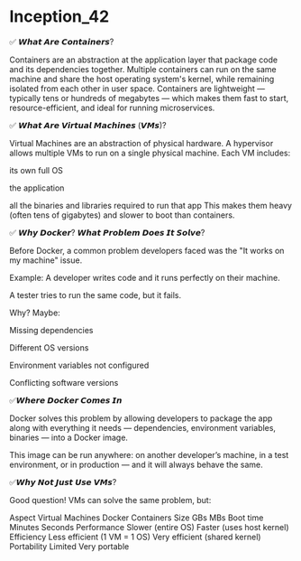 # Inception_42


✅ 𝙒𝙝𝙖𝙩 𝘼𝙧𝙚 𝘾𝙤𝙣𝙩𝙖𝙞𝙣𝙚𝙧𝙨?




Containers are an abstraction at the application layer that package code and its dependencies together.
Multiple containers can run on the same machine and share the host operating system's kernel, while remaining isolated from each other in user space.
Containers are lightweight — typically tens or hundreds of megabytes — which makes them fast to start, resource-efficient, and ideal for running microservices.



✅ 𝙒𝙝𝙖𝙩 𝘼𝙧𝙚 𝙑𝙞𝙧𝙩𝙪𝙖𝙡 𝙈𝙖𝙘𝙝𝙞𝙣𝙚𝙨 (𝙑𝙈𝙨)?




Virtual Machines are an abstraction of physical hardware.
A hypervisor allows multiple VMs to run on a single physical machine.
Each VM includes:

its own full OS

the application

all the binaries and libraries required to run that app
This makes them heavy (often tens of gigabytes) and slower to boot than containers.




✅ 𝙒𝙝𝙮 𝘿𝙤𝙘𝙠𝙚𝙧? 𝙒𝙝𝙖𝙩 𝙋𝙧𝙤𝙗𝙡𝙚𝙢 𝘿𝙤𝙚𝙨 𝙄𝙩 𝙎𝙤𝙡𝙫𝙚?





Before Docker, a common problem developers faced was the "It works on my machine" issue.

Example:
A developer writes code and it runs perfectly on their machine.

A tester tries to run the same code, but it fails.

Why? Maybe:

Missing dependencies

Different OS versions

Environment variables not configured

Conflicting software versions



✅𝙒𝙝𝙚𝙧𝙚 𝘿𝙤𝙘𝙠𝙚𝙧 𝘾𝙤𝙢𝙚𝙨 𝙄𝙣




Docker solves this problem by allowing developers to package the app along with everything it needs — dependencies, environment variables, binaries — into a Docker image.

This image can be run anywhere: on another developer’s machine, in a test environment, or in production — and it will always behave the same.



✅𝙒𝙝𝙮 𝙉𝙤𝙩 𝙅𝙪𝙨𝙩 𝙐𝙨𝙚 𝙑𝙈𝙨?




Good question! VMs can solve the same problem, but:

Aspect	Virtual Machines	Docker Containers
Size	GBs	MBs
Boot time	Minutes	Seconds
Performance	Slower (entire OS)	Faster (uses host kernel)
Efficiency	Less efficient (1 VM = 1 OS)	Very efficient (shared kernel)
Portability	Limited	Very portable


